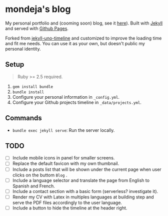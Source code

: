 # mondeja's blog

My personal portfolio and (cooming soon) blog, see it [here](https://mondeja.github.io/blog)). Built with [Jekyll](https://jekyllrb.com) and served with [Github Pages](https://pages.github.com/).

Forked from [jekyll-uno-timeline](https://github.com/tzuehlke/jekyll-uno-timeline) and customized to improve the loading time and fit me needs. You can use it as your own, but doesn't public my personal identity.

## Setup

> Ruby >= 2.5 required. 

1. `gem install bundle`
2. `bundle install`
3. Configure your personal information in `_config.yml`.
4. Configure your Github projects timeline in `_data/projects.yml`.

## Commands

- `bundle exec jekyll serve`: Run the server locally.

## TODO

- [ ] Include mobile icons in panel for smaller screens.
- [ ] Replace the default favicon with my own thumbnail.
- [ ] Include a posts list that will be shown under the current page when user clicks on the buttom `Blog` .
- [ ] Include a language selector and translate the page from English to Spanish and French.
- [ ] Include a contact section with a basic form (serverless? investigate it).
- [ ] Render my CV with Latex in multiples languages at building step and serve the PDF files accordingly to the user language.
- [ ] Include a button to hide the timeline at the header right.
